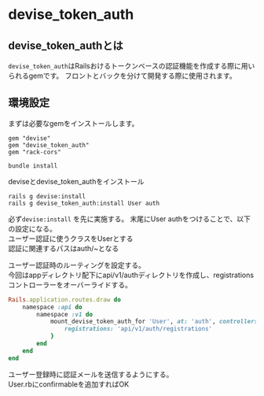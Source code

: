 # devise_token_auth
## devise_token_authとは
`devise_token_auth`はRailsおけるトークンベースの認証機能を作成する際に用いられるgemです。
フロントとバックを分けて開発する際に使用されます。

## 環境設定
まずは必要なgemをインストールします。

```
gem "devise"
gem "devise_token_auth"
gem "rack-cors"
```

```
bundle install
```

deviseとdevise_token_authをインストール

```
rails g devise:install
rails g devise_token_auth:install User auth
```

必ず`devise:install` を先に実施する。
末尾にUser authをつけることで、以下の設定になる。  
ユーザー認証に使うクラスをUserとする  
認証に関連するパスはauth/~となる

ユーザー認証時のルーティングを設定する。  
今回はappディレクトリ配下にapi/v1/authディレクトリを作成し、registrationsコントローラーをオーバーライドする。

```ruby:config/route.rb
Rails.application.routes.draw do
	namespace :api do
		namespace :v1 do
			mount_devise_token_auth_for 'User', at: 'auth', controllers:  {
				registrations: 'api/v1/auth/registrations'
			}
		end
	end
end
```

ユーザー登録時に認証メールを送信するようにする。  
User.rbにconfirmableを追加すればOK